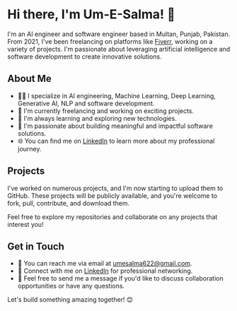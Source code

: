 # Hi there, I'm Um-E-Salma! 👋

I'm an AI engineer and software engineer based in Multan, Punjab, Pakistan. From 2021, I've been freelancing on platforms like [Fiverr](https://www.fiverr.com/users/umesalma339), working on a variety of projects. I'm passionate about leveraging artificial intelligence and software development to create innovative solutions.

## About Me

- 👩‍💻 I specialize in AI engineering, Machine Learning, Deep Learning, Generative AI, NLP and software development.
- 💼 I'm currently freelancing and working on exciting projects.
- 🌱 I'm always learning and exploring new technologies.
- 🔭 I'm passionate about building meaningful and impactful software solutions.
- 🌐 You can find me on [LinkedIn](https://www.linkedin.com/in/um-e-salma/) to learn more about my professional journey.

## Projects

I've worked on numerous projects, and I'm now starting to upload them to GitHub. These projects will be publicly available, and you're welcome to fork, pull, contribute, and download them.

Feel free to explore my repositories and collaborate on any projects that interest you!

## Get in Touch

- 📧 You can reach me via email at [umesalma622@gmail.com](mailto:umesalma622@gmail.com).
- 📱 Connect with me on [LinkedIn](https://www.linkedin.com/in/um-e-salma/) for professional networking.
- 💬 Feel free to send me a message if you'd like to discuss collaboration opportunities or have any questions.

Let's build something amazing together! 😊


